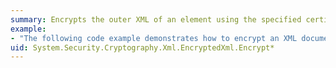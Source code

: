 ```yaml
---
summary: Encrypts the outer XML of an element using the specified certificate or key in the key mapping table.
example:
- "The following code example demonstrates how to encrypt an XML document using a symmetric key.  \n  \n [!code-cpp[Cryptography.XML.XMLEncMinimalDecrypt#1](~/samples/snippets/cpp/VS_Snippets_CLR/Cryptography.XML.XMLEncMinimalDecrypt/CPP/Cryptography.XML.XMLEncMinimalDecrypt.cpp#1)]\n [!code-csharp[Cryptography.XML.XMLEncMinimalDecrypt#1](~/samples/snippets/csharp/VS_Snippets_CLR/Cryptography.XML.XMLEncMinimalDecrypt/CS/sample.cs#1)]\n [!code-vb[Cryptography.XML.XMLEncMinimalDecrypt#1](~/samples/snippets/visualbasic/VS_Snippets_CLR/Cryptography.XML.XMLEncMinimalDecrypt/VB/sample.vb#1)]  \n  \n The following code example demonstrates how to encrypt an XML document using an X.509 certificate. This example creates a symmetric session key to encrypt the document and then uses the X.509 certificate to embed an encrypted version of the session key into the XML document.  \n  \n [!code-cpp[Cryptography.XML.XMLEncMapKeyX509#1](~/samples/snippets/cpp/VS_Snippets_CLR/Cryptography.XML.XMLEncMapKeyX509/CPP/Cryptography.XML.XMLEncMapKeyX509.cpp#1)]\n [!code-csharp[Cryptography.XML.XMLEncMapKeyX509#1](~/samples/snippets/csharp/VS_Snippets_CLR/Cryptography.XML.XMLEncMapKeyX509/CS/sample.cs#1)]\n [!code-vb[Cryptography.XML.XMLEncMapKeyX509#1](~/samples/snippets/visualbasic/VS_Snippets_CLR/Cryptography.XML.XMLEncMapKeyX509/VB/sample.vb#1)]"
uid: System.Security.Cryptography.Xml.EncryptedXml.Encrypt*
---
```

